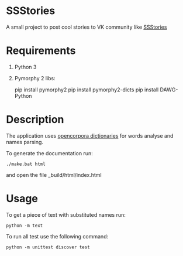 SSStories
=========

A small project to post cool stories to VK community like [SSStories](https://vk.com/ssstories)


Requirements
============

1. Python 3
2. Pymorphy 2 libs:

    pip install pymorphy2
    pip install pymorphy2-dicts
    pip install DAWG-Python


Description
===========

The application uses [opencorpora dictionaries](http://opencorpora.org/)
for words analyse and names parsing.

To generate the documentation run:

    ./make.bat html

and open the file _build/html/index.html


Usage
=====

To get a piece of text with substituted names run:

    python -m text

To run all test use the following command:

    python -m unittest discover test